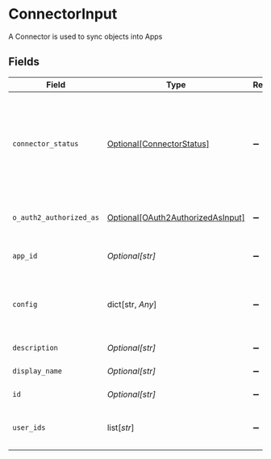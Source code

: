 # ConnectorInput

A Connector is used to sync objects into Apps


## Fields

| Field                                                                                                                                                              | Type                                                                                                                                                               | Required                                                                                                                                                           | Description                                                                                                                                                        |
| ------------------------------------------------------------------------------------------------------------------------------------------------------------------ | ------------------------------------------------------------------------------------------------------------------------------------------------------------------ | ------------------------------------------------------------------------------------------------------------------------------------------------------------------ | ------------------------------------------------------------------------------------------------------------------------------------------------------------------ |
| `connector_status`                                                                                                                                                 | [Optional[ConnectorStatus]](../../models/shared/connectorstatus.md)                                                                                                | :heavy_minus_sign:                                                                                                                                                 | The status field on the connector is used to track the status of the connectors sync, and when syncing last started, completed, or caused the connector to update. |
| `o_auth2_authorized_as`                                                                                                                                            | [Optional[OAuth2AuthorizedAsInput]](../../models/shared/oauth2authorizedasinput.md)                                                                                | :heavy_minus_sign:                                                                                                                                                 | OAuth2AuthorizedAs tracks the user that OAuthed with the connector.                                                                                                |
| `app_id`                                                                                                                                                           | *Optional[str]*                                                                                                                                                    | :heavy_minus_sign:                                                                                                                                                 | The id of the app the connector is associated with.                                                                                                                |
| `config`                                                                                                                                                           | dict[str, *Any*]                                                                                                                                                   | :heavy_minus_sign:                                                                                                                                                 | Contains an arbitrary serialized message along with a @type that describes the type of the serialized message.                                                     |
| `description`                                                                                                                                                      | *Optional[str]*                                                                                                                                                    | :heavy_minus_sign:                                                                                                                                                 | The description of the connector.                                                                                                                                  |
| `display_name`                                                                                                                                                     | *Optional[str]*                                                                                                                                                    | :heavy_minus_sign:                                                                                                                                                 | The display name of the connector.                                                                                                                                 |
| `id`                                                                                                                                                               | *Optional[str]*                                                                                                                                                    | :heavy_minus_sign:                                                                                                                                                 | The id of the connector.                                                                                                                                           |
| `user_ids`                                                                                                                                                         | list[*str*]                                                                                                                                                        | :heavy_minus_sign:                                                                                                                                                 | The userIds field is used to define the integration owners of the connector.                                                                                       |